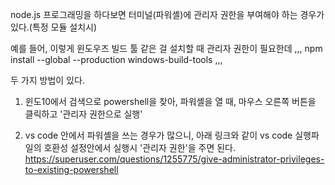 node.js 프로그래밍을 하다보면
터미널(파워셸)에 관리자 권한을 부여해야 하는 경우가 있다.(특정 모듈 설치시)

예를 들어, 이렇게 윈도우즈 빌드 툴 같은 걸 설치할 때 관리자 권한이 필요한데
,,,
npm install --global --production windows-build-tools
,,,

두 가지 방법이 있다.

1. 윈도10에서 검색으로 powershell을 찾아, 파워셸을 열 때, 마우스 오른쪽 버튼을 클릭하고 '관리자 권한으로 실행'


2. vs code 안에서 파워셸을 쓰는 경우가 많으니, 아래 링크와 같이 vs code 실행파일의 호환성 설정안에서 실행시 '관리자 권한'을 주면 된다.
https://superuser.com/questions/1255775/give-administrator-privileges-to-existing-powershell
